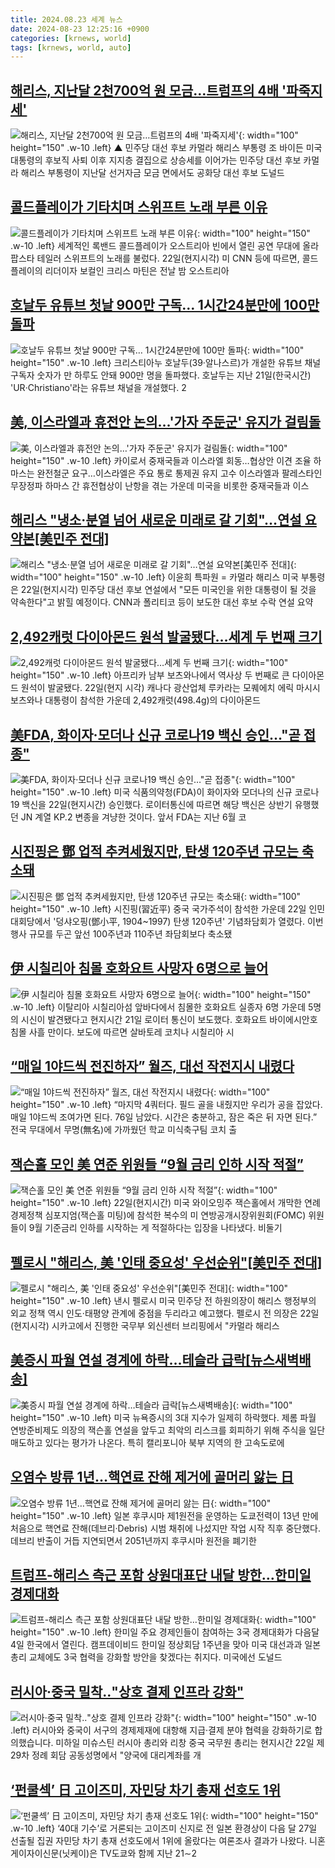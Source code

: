 ```yaml
---
title: 2024.08.23 세계 뉴스
date: 2024-08-23 12:25:16 +0900
categories: [krnews, world]
tags: [krnews, world, auto]
---
```

## [해리스, 지난달 2천700억 원 모금…트럼프의 4배 '파죽지세'](https://n.news.naver.com/mnews/article/055/0001183648)

![해리스, 지난달 2천700억 원 모금…트럼프의 4배 '파죽지세'](https://mimgnews.pstatic.net/image/origin/055/2024/08/22/1183648.jpg?type=nf220_150){: width="100" height="150" .w-10 .left}
▲ 민주당 대선 후보 카멀라 해리스 부통령 조 바이든 미국 대통령의 후보직 사퇴 이후 지지층 결집으로 상승세를 이어가는 민주당 대선 후보 카멀라 해리스 부통령이 지난달 선거자금 모금 면에서도 공화당 대선 후보 도널드

## [콜드플레이가 기타치며 스위프트 노래 부른 이유](https://n.news.naver.com/mnews/article/023/0003854227)

![콜드플레이가 기타치며 스위프트 노래 부른 이유](https://mimgnews.pstatic.net/image/origin/023/2024/08/23/3854227.jpg?type=nf220_150){: width="100" height="150" .w-10 .left}
세계적인 록밴드 콜드플레이가 오스트리아 빈에서 열린 공연 무대에 올라 팝스타 테일러 스위프트의 노래를 불렀다. 22일(현지시각) 미 CNN 등에 따르면, 콜드플레이의 리더이자 보컬인 크리스 마틴은 전날 밤 오스트리아

## [호날두 유튜브 첫날 900만 구독… 1시간24분만에 100만 돌파](https://n.news.naver.com/mnews/article/025/0003381361)

![호날두 유튜브 첫날 900만 구독… 1시간24분만에 100만 돌파](https://mimgnews.pstatic.net/image/origin/025/2024/08/22/3381361.jpg?type=nf220_150){: width="100" height="150" .w-10 .left}
크리스티아누 호날두(39·알나스르)가 개설한 유튜브 채널 구독자 숫자가 만 하루도 안돼 900만 명을 돌파했다. 호날두는 지난 21일(한국시간) 'UR‧Christiano'라는 유튜브 채널을 개설했다. 2

## [美, 이스라엘과 휴전안 논의…'가자 주둔군' 유지가 걸림돌](https://n.news.naver.com/mnews/article/001/0014889267)

![美, 이스라엘과 휴전안 논의…'가자 주둔군' 유지가 걸림돌](https://mimgnews.pstatic.net/image/origin/001/2024/08/23/14889267.jpg?type=nf220_150){: width="100" height="150" .w-10 .left}
카이로서 중재국들과 이스라엘 회동…협상안 이견 조율 하마스는 완전철군 요구…이스라엘은 주요 통로 통제권 유지 고수 이스라엘과 팔레스타인 무장정파 하마스 간 휴전협상이 난항을 겪는 가운데 미국을 비롯한 중재국들과 이스

## [해리스 "냉소·분열 넘어 새로운 미래로 갈 기회"…연설 요약본[美민주 전대]](https://n.news.naver.com/mnews/article/003/0012744308)

![해리스 "냉소·분열 넘어 새로운 미래로 갈 기회"…연설 요약본[美민주 전대]](https://mimgnews.pstatic.net/image/origin/003/2024/08/23/12744308.jpg?type=nf220_150){: width="100" height="150" .w-10 .left}
이윤희 특파원 = 카멀라 해리스 미국 부통령은 22일(현지시각) 민주당 대선 후보 연설에서 "모든 미국인을 위한 대통령이 될 것을 약속한다"고 밝힐 예정이다. CNN과 폴리티코 등이 보도한 대선 후보 수락 연설 요약

## [2,492캐럿 다이아몬드 원석 발굴됐다…세계 두 번째 크기](https://n.news.naver.com/mnews/article/052/0002077758)

![2,492캐럿 다이아몬드 원석 발굴됐다…세계 두 번째 크기](https://mimgnews.pstatic.net/image/origin/052/2024/08/23/2077758.jpg?type=nf220_150){: width="100" height="150" .w-10 .left}
아프리카 남부 보츠와나에서 역사상 두 번째로 큰 다이아몬드 원석이 발굴됐다. 22일(현지 시각) 캐나다 광산업체 루카라는 모퀘에치 에릭 마시시 보츠와나 대통령이 참석한 가운데 2,492캐럿(498.4g)의 다이아몬드

## [美FDA, 화이자·모더나 신규 코로나19 백신 승인…"곧 접종"](https://n.news.naver.com/mnews/article/018/0005817823)

![美FDA, 화이자·모더나 신규 코로나19 백신 승인…"곧 접종"](https://mimgnews.pstatic.net/image/origin/018/2024/08/23/5817823.jpg?type=nf220_150){: width="100" height="150" .w-10 .left}
미국 식품의약청(FDA)이 화이자와 모더나의 신규 코로나19 백신을 22일(현지시간) 승인했다. 로이터통신에 따르면 해당 백신은 상반기 유행했던 JN 계열 KP.2 변종을 겨냥한 것이다. 앞서 FDA는 지난 6월 코

## [시진핑은 鄧 업적 추켜세웠지만, 탄생 120주년 규모는 축소돼](https://n.news.naver.com/mnews/article/025/0003381516)

![시진핑은 鄧 업적 추켜세웠지만, 탄생 120주년 규모는 축소돼](https://mimgnews.pstatic.net/image/origin/025/2024/08/22/3381516.jpg?type=nf220_150){: width="100" height="150" .w-10 .left}
시진핑(習近平) 중국 국가주석이 참석한 가운데 22일 인민대회당에서 '덩샤오핑(鄧小平, 1904~1997) 탄생 120주년' 기념좌담회가 열렸다. 이번 행사 규모를 두곤 앞선 100주년과 110주년 좌담회보다 축소됐

## [伊 시칠리아 침몰 호화요트 사망자 6명으로 늘어](https://n.news.naver.com/mnews/article/448/0000473151)

![伊 시칠리아 침몰 호화요트 사망자 6명으로 늘어](https://mimgnews.pstatic.net/image/origin/448/2024/08/22/473151.jpg?type=nf220_150){: width="100" height="150" .w-10 .left}
이탈리아 시칠리아섬 앞바다에서 침몰한 호화요트 실종자 6명 가운데 5명의 시신이 발견됐다고 현지시간 21일 로이터 통신이 보도했다. 호화요트 바이에시안호 침몰 사흘 만이다. 보도에 따르면 살바토레 코치나 시칠리아 시

## [“매일 1야드씩 전진하자” 월즈, 대선 작전지시 내렸다](https://n.news.naver.com/mnews/article/025/0003381538)

![“매일 1야드씩 전진하자” 월즈, 대선 작전지시 내렸다](https://mimgnews.pstatic.net/image/origin/025/2024/08/23/3381538.jpg?type=nf220_150){: width="100" height="150" .w-10 .left}
“마지막 4쿼터다. 필드 골을 내줬지만 우리가 공을 잡았다. 매일 1야드씩 조여가면 된다. 76일 남았다. 시간은 충분하고, 잠은 죽은 뒤 자면 된다.” 전국 무대에서 무명(無名)에 가까웠던 학교 미식축구팀 코치 출

## [잭슨홀 모인 美 연준 위원들 “9월 금리 인하 시작 적절”](https://n.news.naver.com/mnews/article/016/0002353155)

![잭슨홀 모인 美 연준 위원들 “9월 금리 인하 시작 적절”](https://mimgnews.pstatic.net/image/origin/016/2024/08/23/2353155.jpg?type=nf220_150){: width="100" height="150" .w-10 .left}
22일(현지시간) 미국 와이오밍주 잭슨홀에서 개막한 연례 경제정책 심포지엄(잭슨홀 미팅)에 참석한 복수의 미 연방공개시장위원회(FOMC) 위원들이 9월 기준금리 인하를 시작하는 게 적절하다는 입장을 나타냈다. 비둘기

## [펠로시 "해리스, 美 '인태 중요성' 우선순위"[美민주 전대]](https://n.news.naver.com/mnews/article/003/0012744142)

![펠로시 "해리스, 美 '인태 중요성' 우선순위"[美민주 전대]](https://mimgnews.pstatic.net/image/origin/003/2024/08/23/12744142.jpg?type=nf220_150){: width="100" height="150" .w-10 .left}
낸시 펠로시 미국 민주당 전 하원의장이 해리스 행정부의 외교 정책 역시 인도·태평양 관계에 중점을 두리라고 예고했다. 펠로시 전 의장은 22일(현지시각) 시카고에서 진행한 국무부 외신센터 브리핑에서 "카멀라 해리스

## [美증시 파월 연설 경계에 하락…테슬라 급락[뉴스새벽배송]](https://n.news.naver.com/mnews/article/018/0005817844)

![美증시 파월 연설 경계에 하락…테슬라 급락[뉴스새벽배송]](https://mimgnews.pstatic.net/image/origin/018/2024/08/23/5817844.jpg?type=nf220_150){: width="100" height="150" .w-10 .left}
미국 뉴욕증시의 3대 지수가 일제히 하락했다. 제롬 파월 연방준비제도 의장의 잭슨홀 연설을 앞두고 최악의 리스크를 회피하기 위해 주식을 일단 매도하고 있다는 평가가 나온다. 특히 캘리포니아 북부 지역의 한 고속도로에

## [오염수 방류 1년…핵연료 잔해 제거에 골머리 앓는 日](https://n.news.naver.com/mnews/article/025/0003381418)

![오염수 방류 1년…핵연료 잔해 제거에 골머리 앓는 日](https://mimgnews.pstatic.net/image/origin/025/2024/08/22/3381418.jpg?type=nf220_150){: width="100" height="150" .w-10 .left}
일본 후쿠시마 제1원전을 운영하는 도쿄전력이 13년 만에 처음으로 핵연료 잔해(데브리·Debris) 시범 채취에 나섰지만 작업 시작 직후 중단했다. 데브리 반출이 거듭 지연되면서 2051년까지 후쿠시마 원전을 폐기한

## [트럼프-해리스 측근 포함 상원대표단 내달 방한…한미일 경제대화](https://n.news.naver.com/mnews/article/020/0003583307)

![트럼프-해리스 측근 포함 상원대표단 내달 방한…한미일 경제대화](https://mimgnews.pstatic.net/image/origin/020/2024/08/23/3583307.jpg?type=nf220_150){: width="100" height="150" .w-10 .left}
한미일 주요 경제인들이 참여하는 3국 경제대화가 다음달 4일 한국에서 열린다. 캠프데이비드 한미일 정상회담 1주년을 맞아 미국 대선과과 일본 총리 교체에도 3국 협력을 강화할 방안을 찾겠다는 취지다. 미국에선 도널드

## [러시아·중국 밀착‥"상호 결제 인프라 강화"](https://n.news.naver.com/mnews/article/214/0001369640)

![러시아·중국 밀착‥"상호 결제 인프라 강화"](https://mimgnews.pstatic.net/image/origin/214/2024/08/22/1369640.jpg?type=nf220_150){: width="100" height="150" .w-10 .left}
러시아와 중국이 서구의 경제제재에 대항해 지급·결제 분야 협력을 강화하기로 합의했습니다. 미하일 미슈스틴 러시아 총리와 리창 중국 국무원 총리는 현지시간 22일 제29차 정례 회담 공동성명에서 "양국에 대리계좌를 개

## [‘펀쿨섹’ 日 고이즈미, 자민당 차기 총재 선호도 1위](https://n.news.naver.com/mnews/article/005/0001720084)

![‘펀쿨섹’ 日 고이즈미, 자민당 차기 총재 선호도 1위](https://mimgnews.pstatic.net/image/origin/005/2024/08/23/1720084.jpg?type=nf220_150){: width="100" height="150" .w-10 .left}
‘40대 기수’로 거론되는 고이즈미 신지로 전 일본 환경상이 다음 달 27일 선출될 집권 자민당 차기 총재 선호도에서 1위에 올랐다는 여론조사 결과가 나왔다. 니혼게이자이신문(닛케이)은 TV도쿄와 함께 지난 21∼2

